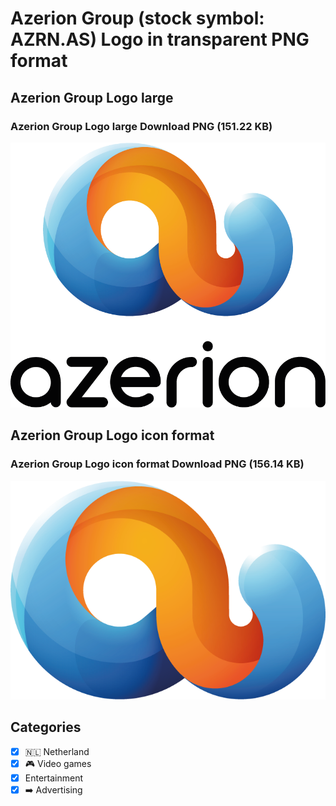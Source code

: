 # Azerion Group (stock symbol: AZRN.AS) Logo in transparent PNG format

## Azerion Group Logo large

### Azerion Group Logo large Download PNG (151.22 KB)

![Azerion Group Logo large Download PNG (151.22 KB)](/img/orig/AZRN.AS_BIG-e1c5fb30.png)

## Azerion Group Logo icon format

### Azerion Group Logo icon format Download PNG (156.14 KB)

![Azerion Group Logo icon format Download PNG (156.14 KB)](/img/orig/AZRN.AS-74cf8d96.png)



## Categories
- [x] 🇳🇱 Netherland
- [x] 🎮 Video games
- [x] Entertainment
- [x] ➡️ Advertising
